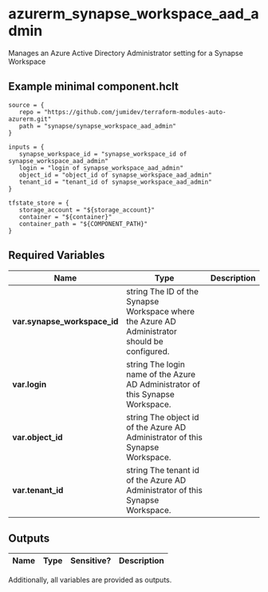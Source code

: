 # azurerm_synapse_workspace_aad_admin

Manages an Azure Active Directory Administrator setting for a Synapse Workspace

## Example minimal component.hclt

```hcl
source = {
   repo = "https://github.com/jumidev/terraform-modules-auto-azurerm.git" 
   path = "synapse/synapse_workspace_aad_admin" 
}

inputs = {
   synapse_workspace_id = "synapse_workspace_id of synapse_workspace_aad_admin" 
   login = "login of synapse_workspace_aad_admin" 
   object_id = "object_id of synapse_workspace_aad_admin" 
   tenant_id = "tenant_id of synapse_workspace_aad_admin" 
}

tfstate_store = {
   storage_account = "${storage_account}" 
   container = "${container}" 
   container_path = "${COMPONENT_PATH}" 
}

```

## Required Variables

| Name | Type |  Description |
| ---- | --------- |  ----------- |
| **var.synapse_workspace_id** | string  The ID of the Synapse Workspace where the Azure AD Administrator should be configured. | 
| **var.login** | string  The login name of the Azure AD Administrator of this Synapse Workspace. | 
| **var.object_id** | string  The object id of the Azure AD Administrator of this Synapse Workspace. | 
| **var.tenant_id** | string  The tenant id of the Azure AD Administrator of this Synapse Workspace. | 



## Outputs

| Name | Type | Sensitive? | Description |
| ---- | ---- | --------- | --------- |

Additionally, all variables are provided as outputs.
